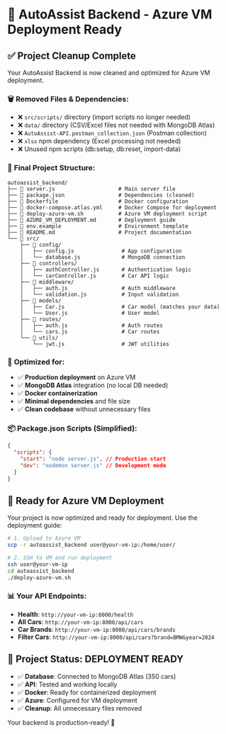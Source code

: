 # 🚀 AutoAssist Backend - Azure VM Deployment Ready

## ✅ Project Cleanup Complete

Your AutoAssist Backend is now cleaned and optimized for Azure VM deployment.

### 🗑️ **Removed Files & Dependencies:**

- ❌ `src/scripts/` directory (import scripts no longer needed)
- ❌ `data/` directory (CSV/Excel files not needed with MongoDB Atlas)
- ❌ `AutoAssist-API.postman_collection.json` (Postman collection)
- ❌ `xlsx` npm dependency (Excel processing not needed)
- ❌ Unused npm scripts (db:setup, db:reset, import-data)

### 📁 **Final Project Structure:**

```
autoassist_backend/
├── 📄 server.js                    # Main server file
├── 📄 package.json                 # Dependencies (cleaned)
├── 📄 Dockerfile                   # Docker configuration
├── 📄 docker-compose.atlas.yml     # Docker Compose for deployment
├── 📄 deploy-azure-vm.sh           # Azure VM deployment script
├── 📄 AZURE_VM_DEPLOYMENT.md       # Deployment guide
├── 📄 env.example                  # Environment template
├── 📄 README.md                    # Project documentation
└── 📁 src/
    ├── 📁 config/
    │   ├── config.js               # App configuration
    │   └── database.js             # MongoDB connection
    ├── 📁 controllers/
    │   ├── authController.js       # Authentication logic
    │   └── carController.js        # Car API logic
    ├── 📁 middleware/
    │   ├── auth.js                 # Auth middleware
    │   └── validation.js           # Input validation
    ├── 📁 models/
    │   ├── Car.js                  # Car model (matches your data)
    │   └── User.js                 # User model
    ├── 📁 routes/
    │   ├── auth.js                 # Auth routes
    │   └── cars.js                 # Car routes
    └── 📁 utils/
        └── jwt.js                  # JWT utilities
```

### 🎯 **Optimized for:**

- ✅ **Production deployment** on Azure VM
- ✅ **MongoDB Atlas** integration (no local DB needed)
- ✅ **Docker containerization**
- ✅ **Minimal dependencies** and file size
- ✅ **Clean codebase** without unnecessary files

### 📦 **Package.json Scripts (Simplified):**

```json
{
  "scripts": {
    "start": "node server.js", // Production start
    "dev": "nodemon server.js" // Development mode
  }
}
```

## 🚀 **Ready for Azure VM Deployment**

Your project is now optimized and ready for deployment. Use the deployment guide:

```bash
# 1. Upload to Azure VM
scp -r autoassist_backend user@your-vm-ip:/home/user/

# 2. SSH to VM and run deployment
ssh user@your-vm-ip
cd autoassist_backend
./deploy-azure-vm.sh
```

### 📊 **Your API Endpoints:**

- **Health**: `http://your-vm-ip:8000/health`
- **All Cars**: `http://your-vm-ip:8000/api/cars`
- **Car Brands**: `http://your-vm-ip:8000/api/cars/brands`
- **Filter Cars**: `http://your-vm-ip:8000/api/cars?brand=BMW&year=2024`

## 🎉 **Project Status: DEPLOYMENT READY**

- ✅ **Database**: Connected to MongoDB Atlas (350 cars)
- ✅ **API**: Tested and working locally
- ✅ **Docker**: Ready for containerized deployment
- ✅ **Azure**: Configured for VM deployment
- ✅ **Cleanup**: All unnecessary files removed

Your backend is production-ready! 🚀
